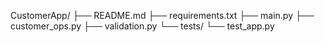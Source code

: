 CustomerApp/
├── README.md
├── requirements.txt
├── main.py
├── customer_ops.py
├── validation.py
└── tests/
    └── test_app.py
